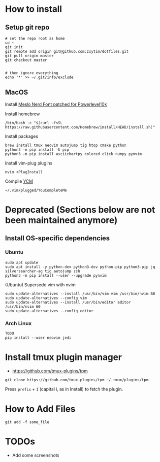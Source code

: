 # How to install

## Setup git repo
```
# set the repo root as home
cd ~
git init
git remote add origin git@github.com:zxytim/dotfiles.git
git pull origin master
git checkout master


# then ignore everything
echo '*' >> ~/.git/info/exclude
```

## MacOS
Install [Meslo Nerd Font patched for Powerlevel10k](https://github.com/romkatv/powerlevel10k?tab=readme-ov-file#meslo-nerd-font-patched-for-powerlevel10k)

Install homebrew
```
/bin/bash -c "$(curl -fsSL https://raw.githubusercontent.com/Homebrew/install/HEAD/install.sh)"
```


Install packages
```
brew install tmux neovim autojump tig htop cmake python
python3 -m pip install -U pip
python3 -m pip install asciichartpy colored click numpy pynvim
```

Install vim-plug plugins
```
nvim +PlugInstall
```

Compile [YCM](https://github.com/ycm-core/YouCompleteMe)
```
~/.vim/plugged/YouCompleteMe
```

# Deprecated (Sections below are not been maintained anymore)
## Install OS-specific dependencies

### Ubuntu
```
sudo apt update
sudo apt install -y python-dev python3-dev python-pip python3-pip jq silversearcher-ag tig autojump zsh
python3 -m pip install --user --upgrade pynvim
```

(Ubuntu) Supersede vim with nvim

```
sudo update-alternatives --install /usr/bin/vim vim /usr/bin/nvim 60
sudo update-alternatives --config vim
sudo update-alternatives --install /usr/bin/editor editor /usr/bin/nvim 60
sudo update-alternatives --config editor
```


### Arch Linux
```
TODO
pip install --user neovim jedi
```

# Install tmux plugin manager
- https://github.com/tmux-plugins/tpm
```
git clone https://github.com/tmux-plugins/tpm ~/.tmux/plugins/tpm
```
Press `prefix` + `I` (capital i, as in Install) to fetch the plugin.



# How to Add Files
```
git add -f some_file
```


# TODOs
+ Add some screenshots
